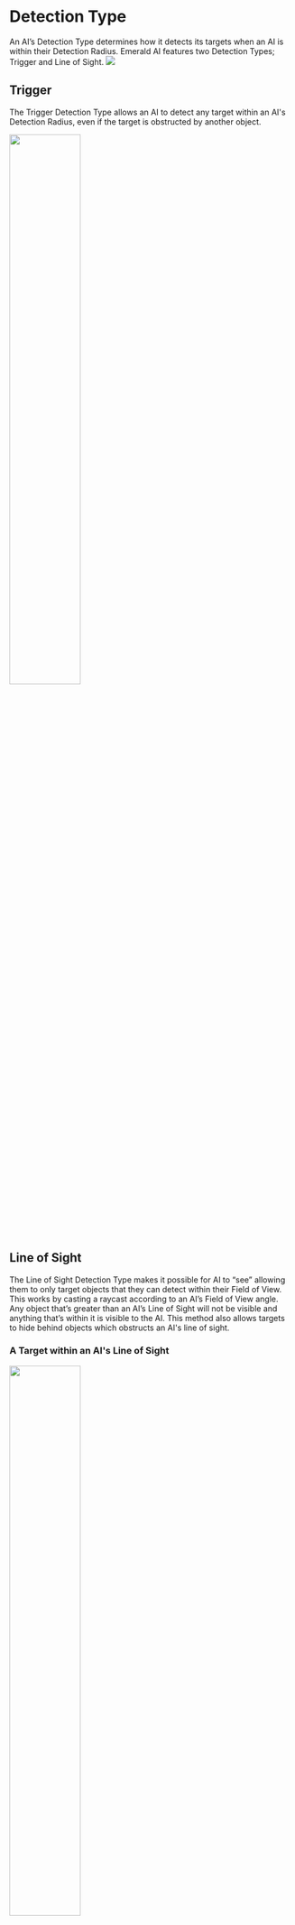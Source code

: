 # Detection Type
An AI’s Detection Type determines how it detects its targets when an AI is within their Detection Radius. Emerald AI features two Detection Types; Trigger and Line of Sight.
![](https://i.imgur.com/pT1YBmh.png)

## Trigger
The Trigger Detection Type allows an AI to detect any target within an AI's Detection Radius, even if the target is obstructed by another object.

<img src="https://i.imgur.com/fnHdHjB.png" width="50%">

## Line of Sight
The Line of Sight Detection Type makes it possible for AI to “see” allowing them to only target objects that they can detect within their Field of View. This works by casting a raycast according to an AI’s Field of View angle. Any object that’s greater than an AI’s Line of Sight will not be visible and anything that’s within it is visible to the AI. This method also allows targets to hide behind objects which obstructs an AI's line of sight.

### A Target within an AI's Line of Sight
<img src="https://i.imgur.com/UQgLnnu.png" width="50%">

### A Target outside of an AI's Line of Sight
<img src="https://i.imgur.com/5tPvJa2.png" width="50%">


# Target Picking Method
An AI’s Target Picking Method is important to get the results you are looking for. Both options have their strengths, but it depends on the situation and playing style. The Target Picking Method can be found under the Detection Options and has two options, First Detected and Closest.

<img src="https://i.imgur.com/VdGd2NQ.png" width="50%">

## First Detected
The First Detected method can be useful for accurate small scale battles where you want your AI to visually see or detect their targets and allow your player to sneak up on an AI. This is more applicable to the Line of Sight Detection Type as this feature actually requires an AI to see their target before it can start to attack. The drawback to this method is that, when in large scale battles, it can make multiple AI all mark the same target resulting in clusters or groups that are too close.

![](https://i.imgur.com/waytpOY.gif)

## Closest
Closest is useful for nearly all situations and is important for large scale battles. This method still requires an AI to visually see or detect a target with their Detection Radius, but it will search for targets within the area and assign the closest one, even though that may mean that the target may not be fully in sight. This feature also keeps AI evenly distributed and prevents AI from all picking the same target resulting in unappealing battle formations that are much too close. 

![](https://i.imgur.com/qLc5o1M.gif)
